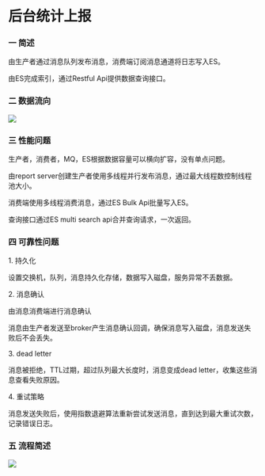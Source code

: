 # 后台统计上报


### 一 简述

由生产者通过消息队列发布消息，消费端订阅消息通道将日志写入ES。

由ES完成索引，通过Restful Api提供数据查询接口。

  

### 二 数据流向

![](https://i.loli.net/2019/07/31/5d41046b619dd32578.png)
  

### 三 性能问题

生产者，消费者，MQ，ES根据数据容量可以横向扩容，没有单点问题。

由report server创建生产者使用多线程并行发布消息，通过最大线程数控制线程池大小。

消费端使用多线程消费消息，通过ES Bulk Api批量写入ES。

查询接口通过ES multi search api合并查询请求，一次返回。

  

### 四 可靠性问题

1\. 持久化

设置交换机，队列，消息持久化存储，数据写入磁盘，服务异常不丢数据。

2\. 消息确认

由消息消费端进行消息确认

消息由生产者发送至broker产生消息确认回调，确保消息写入磁盘，消息发送失败后不会丢失。

3\. dead letter

消息被拒绝，TTL过期，超过队列最大长度时，消息变成dead letter，收集这些消息查看失败原因。

4\. 重试策略

消息发送失败后，使用指数退避算法重新尝试发送消息，直到达到最大重试次数，记录错误日志。

  

### 五 流程简述
![](https://i.loli.net/2019/07/31/5d4104967526d40604.png)